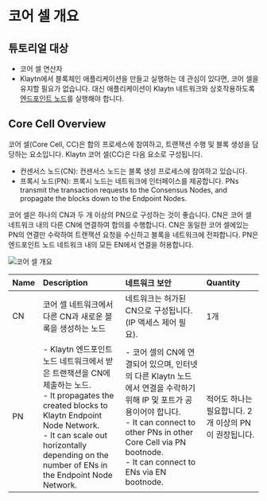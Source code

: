 # 코어 셀 개요 <a id="core-cell-overview"></a>

## 튜토리얼 대상  <a id="intended-audience"></a>

- 코어 셀 연산자
- Klaytn에서 블록체인 애플리케이션을 만들고 실행하는 데 관심이 있다면, 코어 셀을 유지할 필요가 없습니다. 대신 애플리케이션이 Klaytn 네트워크와 상호작용하도록 [엔드포인트 노드](../endpoint-node/README.md)를 실행해야 합니다.


## Core Cell Overview <a id="core-cell-overview"></a>

코어 셀(Core Cell, CC)은 합의 프로세스에 참여하고, 트랜잭션 수행 및 블록 생성을 담당하는 요소입니다. Klaytn 코어 셀(CC)은 다음 요소로 구성됩니다.

-  컨센서스 노드(CN): 컨센서스 노드는 블록 생성 프로세스에 참여하고 있습니다.
-  프록시 노드(PN): 프록시 노드는 네트워크에 인터페이스를 제공합니다. PNs transmit the transaction requests to the Consensus Nodes, and propagate the blocks down to the Endpoint Nodes.

코어 셀은 하나의 CN과 두 개 이상의 PN으로 구성하는 것이 좋습니다. CN은 코어 셀 네트워크 내의 다른 CN에 연결하여 합의를 수행합니다. CN은 동일한 코어 셀에있는 PN의 연결만 수락하여 트랜잭션 요청을 수신하고 블록을 네트워크에 전파합니다. PN은 엔드포인트 노드 네트워크 내의 모든 EN에서 연결을 허용합니다.

![코어 셀 개요](images/cn_set.png)

| Name | Description                                                                                                                                                                                                                         | 네트워크 보안                                                                                                                                                                                                  | Quantity                         |
|:---- |:----------------------------------------------------------------------------------------------------------------------------------------------------------------------------------------------------------------------------------- |:-------------------------------------------------------------------------------------------------------------------------------------------------------------------------------------------------------- |:-------------------------------- |
| CN   | 코어 셀 네트워크에서 다른 CN과 새로운 블록을 생성하는 노드                                                                                                                                                                                                  | 네트워크는 허가된 CN으로 구성됩니다. (IP 액세스 제어 필요).                                                                                                                                                                    | 1개                               |
| PN   | - Klaytn 엔드포인트 노드 네트워크에서 받은 트랜잭션을 CN에 제출하는 노드. <br>- It propagates the created blocks to Klaytn Endpoint Node Network. <br>- It can scale out horizontally depending on the number of ENs in the Endpoint Node Network. | - 코어 셀의 CN에 연결되어 있으며, 인터넷의 다른 Klaytn 노드에서 연결을 수락하기 위해 IP 및 포트가 공용이어야 합니다. <br>- It can connect to other PNs in other Core Cell via PN bootnode. <br>- It can connect to ENs via EN bootnode. | 적어도 하나는 필요합니다. 2개 이상의 PN이 권장됩니다. |



